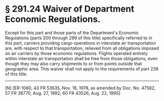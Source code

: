 # § 291.24   Waiver of Department Economic Regulations.

Except for this part and those parts of the Department's Economic Regulations (parts 200 through 299 of this title) specifically referred to in this part, carriers providing cargo operations in interstate air transportation are, with respect to that transportation, relieved from all obligations imposed on air carriers by those economic regulations. Flights operated entirely within interstate air transportation shall be free from those obligations, even though they may also carry shipments to or from points outside that geographic area. This waiver shall not apply to the requirements of part 239 of this title. 



---

[N] [ER-1080, 43 FR 53635, Nov. 16, 1978, as amended by Doc. No. 47582, 57 FR 38770, Aug. 27, 1992; 60 FR 43526, Aug. 22, 1995]





